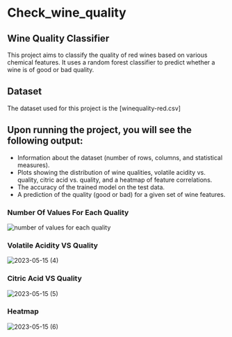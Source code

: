 # Check_wine_quality

## Wine Quality Classifier

This project aims to classify the quality of red wines based on various chemical features. It uses a random forest classifier to predict whether a wine is of good or bad quality.

## Dataset

The dataset used for this project is the [winequality-red.csv]

## Upon running the project, you will see the following output:

- Information about the dataset (number of rows, columns, and statistical measures).
- Plots showing the distribution of wine qualities, volatile acidity vs. quality, citric acid vs. quality, and a heatmap of feature correlations.
- The accuracy of the trained model on the test data.
- A prediction of the quality (good or bad) for a given set of wine features.


### Number Of Values For Each Quality
![number of values for each quality](https://github.com/Dhruvil5995/check_wine_quality/assets/64741151/2c79c29a-8a71-48d1-a3d5-88097b32795b)


### Volatile Acidity VS Quality
![2023-05-15 (4)](https://github.com/Dhruvil5995/check_wine_quality/assets/64741151/aed1c8b6-4935-4588-ba3d-af385b99bed1)


### Citric Acid VS Quality
![2023-05-15 (5)](https://github.com/Dhruvil5995/check_wine_quality/assets/64741151/6ccbf8f0-3536-4ec8-b2d9-8927b5234ba7)


### Heatmap
![2023-05-15 (6)](https://github.com/Dhruvil5995/check_wine_quality/assets/64741151/1e84e258-72d4-431f-9e51-08b72dd772b9)
